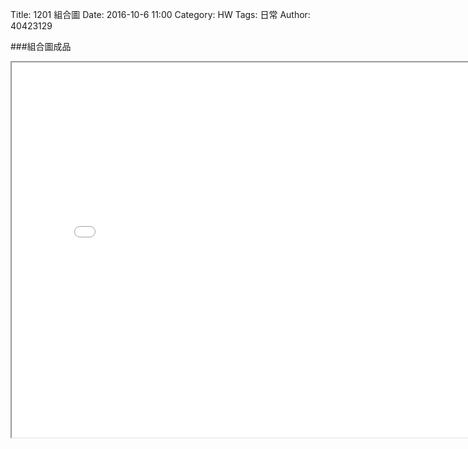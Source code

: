 Title: 1201 組合圖
Date: 2016-10-6 11:00
Category: HW
Tags: 日常
Author: 40423129



<!-- PELICAN_END_SUMMARY -->

###組合圖成品 

<iframe src="./../data/1222.html"width="800"height="600"/></iframe>